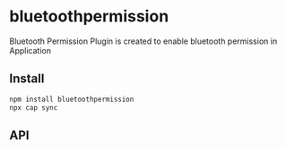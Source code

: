 # bluetoothpermission

Bluetooth Permission Plugin is created to enable bluetooth permission in Application

## Install

```bash
npm install bluetoothpermission
npx cap sync
```

## API

<docgen-index></docgen-index>

<docgen-api>
<!-- run docgen to generate docs from the source -->
<!-- More info: https://github.com/ionic-team/capacitor-docgen -->
</docgen-api>

